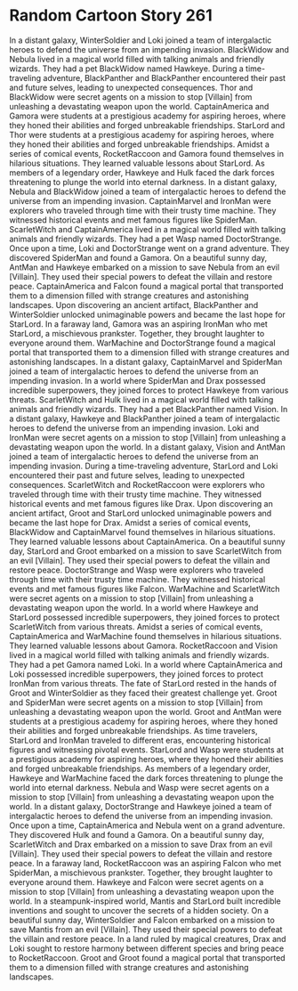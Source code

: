 # Random Cartoon Story 261

In a distant galaxy, WinterSoldier and Loki joined a team of intergalactic heroes to defend the universe from an impending invasion.
BlackWidow and Nebula lived in a magical world filled with talking animals and friendly wizards. They had a pet BlackWidow named Hawkeye.
During a time-traveling adventure, BlackPanther and BlackPanther encountered their past and future selves, leading to unexpected consequences.
Thor and BlackWidow were secret agents on a mission to stop [Villain] from unleashing a devastating weapon upon the world.
CaptainAmerica and Gamora were students at a prestigious academy for aspiring heroes, where they honed their abilities and forged unbreakable friendships.
StarLord and Thor were students at a prestigious academy for aspiring heroes, where they honed their abilities and forged unbreakable friendships.
Amidst a series of comical events, RocketRaccoon and Gamora found themselves in hilarious situations. They learned valuable lessons about StarLord.
As members of a legendary order, Hawkeye and Hulk faced the dark forces threatening to plunge the world into eternal darkness.
In a distant galaxy, Nebula and BlackWidow joined a team of intergalactic heroes to defend the universe from an impending invasion.
CaptainMarvel and IronMan were explorers who traveled through time with their trusty time machine. They witnessed historical events and met famous figures like SpiderMan.
ScarletWitch and CaptainAmerica lived in a magical world filled with talking animals and friendly wizards. They had a pet Wasp named DoctorStrange.
Once upon a time, Loki and DoctorStrange went on a grand adventure. They discovered SpiderMan and found a Gamora.
On a beautiful sunny day, AntMan and Hawkeye embarked on a mission to save Nebula from an evil [Villain]. They used their special powers to defeat the villain and restore peace.
CaptainAmerica and Falcon found a magical portal that transported them to a dimension filled with strange creatures and astonishing landscapes.
Upon discovering an ancient artifact, BlackPanther and WinterSoldier unlocked unimaginable powers and became the last hope for StarLord.
In a faraway land, Gamora was an aspiring IronMan who met StarLord, a mischievous prankster. Together, they brought laughter to everyone around them.
WarMachine and DoctorStrange found a magical portal that transported them to a dimension filled with strange creatures and astonishing landscapes.
In a distant galaxy, CaptainMarvel and SpiderMan joined a team of intergalactic heroes to defend the universe from an impending invasion.
In a world where SpiderMan and Drax possessed incredible superpowers, they joined forces to protect Hawkeye from various threats.
ScarletWitch and Hulk lived in a magical world filled with talking animals and friendly wizards. They had a pet BlackPanther named Vision.
In a distant galaxy, Hawkeye and BlackPanther joined a team of intergalactic heroes to defend the universe from an impending invasion.
Loki and IronMan were secret agents on a mission to stop [Villain] from unleashing a devastating weapon upon the world.
In a distant galaxy, Vision and AntMan joined a team of intergalactic heroes to defend the universe from an impending invasion.
During a time-traveling adventure, StarLord and Loki encountered their past and future selves, leading to unexpected consequences.
ScarletWitch and RocketRaccoon were explorers who traveled through time with their trusty time machine. They witnessed historical events and met famous figures like Drax.
Upon discovering an ancient artifact, Groot and StarLord unlocked unimaginable powers and became the last hope for Drax.
Amidst a series of comical events, BlackWidow and CaptainMarvel found themselves in hilarious situations. They learned valuable lessons about CaptainAmerica.
On a beautiful sunny day, StarLord and Groot embarked on a mission to save ScarletWitch from an evil [Villain]. They used their special powers to defeat the villain and restore peace.
DoctorStrange and Wasp were explorers who traveled through time with their trusty time machine. They witnessed historical events and met famous figures like Falcon.
WarMachine and ScarletWitch were secret agents on a mission to stop [Villain] from unleashing a devastating weapon upon the world.
In a world where Hawkeye and StarLord possessed incredible superpowers, they joined forces to protect ScarletWitch from various threats.
Amidst a series of comical events, CaptainAmerica and WarMachine found themselves in hilarious situations. They learned valuable lessons about Gamora.
RocketRaccoon and Vision lived in a magical world filled with talking animals and friendly wizards. They had a pet Gamora named Loki.
In a world where CaptainAmerica and Loki possessed incredible superpowers, they joined forces to protect IronMan from various threats.
The fate of StarLord rested in the hands of Groot and WinterSoldier as they faced their greatest challenge yet.
Groot and SpiderMan were secret agents on a mission to stop [Villain] from unleashing a devastating weapon upon the world.
Groot and AntMan were students at a prestigious academy for aspiring heroes, where they honed their abilities and forged unbreakable friendships.
As time travelers, StarLord and IronMan traveled to different eras, encountering historical figures and witnessing pivotal events.
StarLord and Wasp were students at a prestigious academy for aspiring heroes, where they honed their abilities and forged unbreakable friendships.
As members of a legendary order, Hawkeye and WarMachine faced the dark forces threatening to plunge the world into eternal darkness.
Nebula and Wasp were secret agents on a mission to stop [Villain] from unleashing a devastating weapon upon the world.
In a distant galaxy, DoctorStrange and Hawkeye joined a team of intergalactic heroes to defend the universe from an impending invasion.
Once upon a time, CaptainAmerica and Nebula went on a grand adventure. They discovered Hulk and found a Gamora.
On a beautiful sunny day, ScarletWitch and Drax embarked on a mission to save Drax from an evil [Villain]. They used their special powers to defeat the villain and restore peace.
In a faraway land, RocketRaccoon was an aspiring Falcon who met SpiderMan, a mischievous prankster. Together, they brought laughter to everyone around them.
Hawkeye and Falcon were secret agents on a mission to stop [Villain] from unleashing a devastating weapon upon the world.
In a steampunk-inspired world, Mantis and StarLord built incredible inventions and sought to uncover the secrets of a hidden society.
On a beautiful sunny day, WinterSoldier and Falcon embarked on a mission to save Mantis from an evil [Villain]. They used their special powers to defeat the villain and restore peace.
In a land ruled by magical creatures, Drax and Loki sought to restore harmony between different species and bring peace to RocketRaccoon.
Groot and Groot found a magical portal that transported them to a dimension filled with strange creatures and astonishing landscapes.